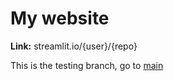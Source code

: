# My website
**Link:** streamlit.io/{user}/{repo}  
  
This is the testing branch, go to [main](https://github.com/henos1029/henos/tree/main)
